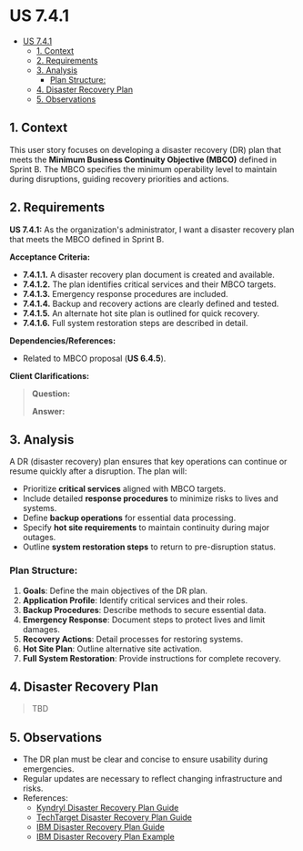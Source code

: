 # US 7.4.1

<!-- TOC -->
* [US 7.4.1](#us-741)
  * [1. Context](#1-context)
  * [2. Requirements](#2-requirements)
  * [3. Analysis](#3-analysis)
    * [Plan Structure:](#plan-structure)
  * [4. Disaster Recovery Plan](#4-disaster-recovery-plan)
  * [5. Observations](#5-observations)
<!-- TOC -->

## 1. Context

This user story focuses on developing a disaster recovery (DR) plan that meets the **Minimum Business Continuity Objective (MBCO)** defined in Sprint B.
The MBCO specifies the minimum operability level to maintain during disruptions, guiding recovery priorities and actions.

## 2. Requirements

**US 7.4.1:** As the organization's administrator, I want a disaster recovery plan that meets the MBCO defined in Sprint B.

**Acceptance Criteria:**
- **7.4.1.1.** A disaster recovery plan document is created and available.
- **7.4.1.2.** The plan identifies critical services and their MBCO targets.
- **7.4.1.3.** Emergency response procedures are included.
- **7.4.1.4.** Backup and recovery actions are clearly defined and tested.
- **7.4.1.5.** An alternate hot site plan is outlined for quick recovery.
- **7.4.1.6.** Full system restoration steps are described in detail.

**Dependencies/References:**
- Related to MBCO proposal (**US 6.4.5**).

**Client Clarifications:**
> **Question:** 
> 
> **Answer:** 

## 3. Analysis

A DR (disaster recovery) plan ensures that key operations can continue or resume quickly after a disruption. The plan will:
- Prioritize **critical services** aligned with MBCO targets.
- Include detailed **response procedures** to minimize risks to lives and systems.
- Define **backup operations** for essential data processing.
- Specify **hot site requirements** to maintain continuity during major outages.
- Outline **system restoration steps** to return to pre-disruption status.

### Plan Structure:
1. **Goals**: Define the main objectives of the DR plan.
2. **Application Profile**: Identify critical services and their roles.
3. **Backup Procedures**: Describe methods to secure essential data.
4. **Emergency Response**: Document steps to protect lives and limit damages.
5. **Recovery Actions**: Detail processes for restoring systems.
6. **Hot Site Plan**: Outline alternative site activation.
7. **Full System Restoration**: Provide instructions for complete recovery.

## 4. Disaster Recovery Plan

> TBD

## 5. Observations

- The DR plan must be clear and concise to ensure usability during emergencies.
- Regular updates are necessary to reflect changing infrastructure and risks.
- References:
  - [Kyndryl Disaster Recovery Plan Guide](https://www.kyndryl.com/us/en/learn/disaster-recovery-plan) 
  - [TechTarget Disaster Recovery Plan Guide](https://www.techtarget.com/searchdisasterrecovery/definition/disaster-recovery-plan)
  - [IBM Disaster Recovery Plan Guide](https://www.ibm.com/topics/disaster-recovery-plan)
  - [IBM Disaster Recovery Plan Example](https://www.ibm.com/docs/en/i/7.3?topic=system-example-disaster-recovery-plan)
